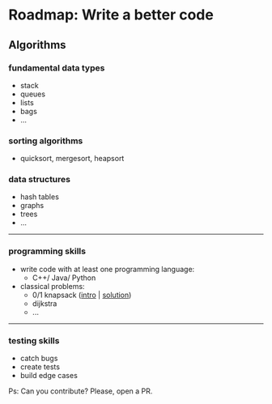 # Roadmap: Write a better code

## Algorithms

### fundamental data types

  * stack
  * queues
  * lists
  * bags
  * ...

### sorting algorithms

* quicksort, mergesort, heapsort

### data structures

* hash tables
* graphs
* trees
* ...
---
### programming skills

* write code with at least one programming language: 
    *  C++/ Java/ Python
* classical problems:
    * 0/1 knapsack ([intro](https://github.com/dedeco/write-a-better-code/blob/master/programming_skills/knapsack/intro.md) | [solution](https://github.com/dedeco/write-a-better-code/blob/master/programming_skills/knapsack/01_knapsack.py))
    * dijkstra
    * ...

---
### testing skills

* catch bugs
* create tests
* build edge cases
    


Ps: Can you contribute? Please, open a PR.
  


